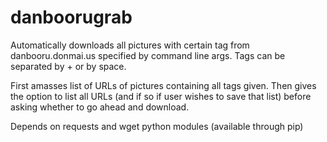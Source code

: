 # danboorugrab

Automatically downloads all pictures with certain tag from danbooru.donmai.us specified by command line args.  Tags can be separated by + or by space.  

First amasses list of URLs of pictures containing all tags given.  Then gives the option to list all URLs (and if so if user wishes to save that list) before asking whether to go ahead and download. 

Depends on requests and wget python modules (available through pip)
